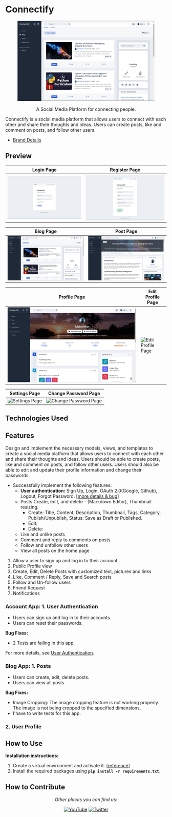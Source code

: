 # Connectify

<p align="center">
    <!-- <h1 align="center"></h1> -->
    <p align="center">
        <a href="" target="_blank">
            <img src="./demo/screenshots/blog.png" alt="DjCRM" height="250">
        </a>
    </p>
    <p align="center">
        A Social Media Platform for connecting people.
    </p>
</p>

Connectify is a social media platform that allows users to connect with each other and share their thoughts and ideas. Users can create posts, like and comment on posts, and follow other users.

- [Brand Details](brand-info.md)

## Preview

| Login Page | Register Page |
| --- | --- |
| ![Home Page](./demo/screenshots/sign-in.png) | ![Profile Page](./demo/screenshots/sign-up.png) |

| Blog Page | Post Page |
| --- | --- |
| ![Blog Page](./demo/screenshots/blog.png) | ![Post Page](./demo/screenshots/post.png) |

| Profile Page | Edit Profile Page |
| --- | --- |
| ![Profile Page](./demo/screenshots/profile.png) | ![Edit Profile Page](./demo/screenshots/edit-profile.png) |

| Settings Page | Change Password Page |
| --- | --- |
| ![Settings Page](./demo/screenshots/settings.png) | ![Change Password Page](./demo/screenshots/change-password.png) |


## Technologies Used


## Features

Design and implement the necessary models, views, and templates to create a social media platform that allows users to connect with each other and share their thoughts and ideas. Users should be able to create posts, like and comment on posts, and follow other users. Users should also be able to edit and update their profile information and change their passwords.

- Successfully implement the following features:
  - **User authentication:** Sign Up, Login, OAuth 2.0(Google, Github), Logout, Forgot Password. [[more details & bug](detailed-features.md)]
  - Posts Create, edit, and delete - (Markdown Editor), Thumbnail resizing.
    - Create: Title, Content, Description, Thumbnail, Tags, Category, Publish/Unpublish, Status: Save as Draft or Published.
    - Edit:
    - Delete:
  - Like and unlike posts
  - Comment and reply to comments on posts
  - Follow and unfollow other users
  - View all posts on the home page

1. Allow a user to sign up and log in to their account.
2. Public Profile view
3. Create, Edit, Delete Posts with customized text, pictures and links
4. Like, Comment / Reply, Save and Search posts
5. Follow and Un-follow users
6. Friend Request
7. Notifications

### Account App: 1. User Authentication

- Users can sign up and log in to their accounts.
- Users can reset their passwords.

**Bug Fixes:**

- 2 Tests are failing in this app.

For more details, see [User Authentication](user-authentication.md).

### Blog App: 1. Posts

- Users can create, edit, delete posts.
- Users can view all posts.

**Bug Fixes:**

- Image Cropping: The image cropping feature is not working properly. The image is not being cropped to the specified dimensions.
- I'have to write tests for this app.


### 2. User Profile

## How to Use

**Installation instructions:**

1. Create a virtual environment and activate it. [[reference](https://gist.github.com/dev-mdirfan/b5fba9cb7b4b6fb3d383c50f7e1e79cb)]
2. Install the required packages using **`pip install -r requirements.txt`**.

## How to Contribute

<div align="center">
<i>Other places you can find us:</i><br>

<a href="https://www.youtube.com/channel/" target="_blank"><img src="https://img.shields.io/badge/YouTube-%23E4405F.svg?&style=flat-square&logo=youtube&logoColor=white" alt="YouTube"></a>
<a href="https://www.twitter.com/" target="_blank"><img src="https://img.shields.io/badge/Twitter-%231877F2.svg?&style=flat-square&logo=twitter&logoColor=white" alt="Twitter"></a>
</div>
